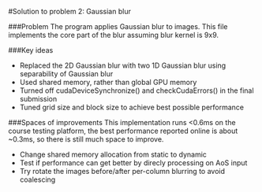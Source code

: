 #Solution to problem 2: Gaussian blur

###Problem
The program applies Gaussian blur to images.
This file implements the core part of the blur assuming blur kernel is 9x9.

###Key ideas
* Replaced the 2D Gaussian blur with two 1D Gaussian blur using separability of Gaussian blur
* Used shared memory, rather than global GPU memory
* Turned off cudaDeviceSynchronize() and checkCudaErrors() in the final submission
* Tuned grid size and block size to achieve best possible performance

###Spaces of improvements
This implementation runs <0.6ms on the course testing platform, the best performance reported online is about ~0.3ms, so there is still much space to improve.

* Change shared memory allocation from static to dynamic
* Test if performance can get better by direcly processing on AoS input
* Try rotate the images before/after per-column blurring to avoid coalescing